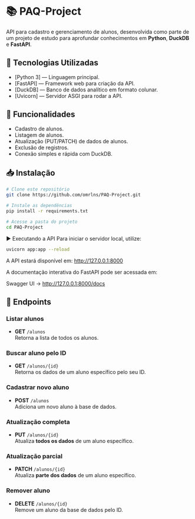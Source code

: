 # 📚 PAQ-Project

API para cadastro e gerenciamento de alunos, desenvolvida como parte de um projeto de estudo para aprofundar conhecimentos em **Python**, **DuckDB** e **FastAPI**.

## 🚀 Tecnologias Utilizadas

- [Python 3] — Linguagem principal.
- [FastAPI] — Framework web para criação da API.
- [DuckDB] — Banco de dados analítico em formato colunar.
- [Uvicorn] — Servidor ASGI para rodar a API.

## 📌 Funcionalidades

- Cadastro de alunos.
- Listagem de alunos.
- Atualização (PUT/PATCH) de dados de alunos.
- Exclusão de registros.
- Conexão simples e rápida com DuckDB.

## 📥 Instalação

```bash
# Clone este repositório
git clone https://github.com/omrlns/PAQ-Project.git

# Instale as dependências
pip install -r requirements.txt

# Acesse a pasta do projeto
cd PAQ-Project 
````

▶️ Executando a API
Para iniciar o servidor local, utilize:

```bash
uvicorn app:app --reload
````

A API estará disponível em: http://127.0.0.1:8000

A documentação interativa do FastAPI pode ser acessada em:

Swagger UI → http://127.0.0.1:8000/docs

## 🧪 Endpoints

### Listar alunos
- **GET** `/alunos`  
  Retorna a lista de todos os alunos.

### Buscar aluno pelo ID
- **GET** `/alunos/{id}`  
  Retorna os dados de um aluno específico pelo seu ID.

### Cadastrar novo aluno
- **POST** `/alunos`  
  Adiciona um novo aluno à base de dados.

### Atualização completa
- **PUT** `/alunos/{id}`  
  Atualiza **todos os dados** de um aluno específico.

### Atualização parcial
- **PATCH** `/alunos/{id}`  
  Atualiza **parte dos dados** de um aluno específico.

### Remover aluno
- **DELETE** `/alunos/{id}`  
  Remove um aluno da base de dados pelo ID.

